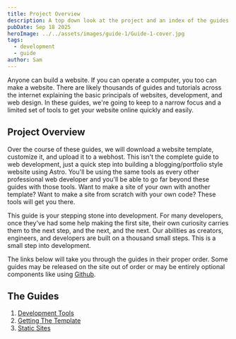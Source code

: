 ```yaml
---
title: Project Overview
description: A top down look at the project and an index of the guides in their proper order.
pubDate: Sep 18 2025
heroImage: ../../assets/images/guide-1/Guide-1-cover.jpg
tags:
  - development
  - guide
author: Sam
---
```

Anyone can build a website. If you can operate a computer, you too can make a website. There are likely thousands of guides and tutorials across the internet explaining the basic principals of websites, development, and web design. In these guides, we're going to keep to a narrow focus and a limited set of tools to get your website online quickly and easily.

## Project Overview

Over the course of these guides, we will download a website template, customize it, and upload it to a webhost. This isn't the complete guide to web development, just a quick step into building a blogging/portfolio style website using Astro. You'll be using the same tools as every other professional web developer and you'll be able to go far beyond these guides with those tools. Want to make a site of your own with another template? Want to make a site from scratch with your own code? These tools will get you there.

This guide is your stepping stone into development. For many developers, once they've had some help making the first site, their own curiosity carries them to the next step, and the next, and the next. Our abilities as creators, engineers, and developers are built on a thousand small steps. This is a small step into development.

The links below will take you through the guides in their proper order. Some guides may be released on the site out of order or may be entirely optional components like using [Github](https://github.com). 

## The Guides

1. [Development Tools](/guides/development-tools)
2. [Getting The Template](/guides/template)
3. [Static Sites](/guides/static-sites)

